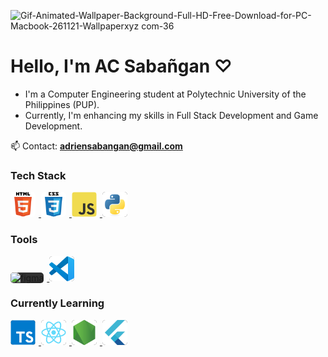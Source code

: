 ![Gif-Animated-Wallpaper-Background-Full-HD-Free-Download-for-PC-Macbook-261121-Wallpaperxyz
com-36](https://github.com/user-attachments/assets/e032affb-24eb-46a0-9dcc-c8acae10b335)

<h1>Hello, I'm AC Sabañgan ♡</h1>
<ul>
  <li>
    I'm a Computer Engineering student at Polytechnic University of the
    Philippines (PUP).
  </li>
  <li>
    Currently, I'm enhancing my skills in Full Stack Development and Game
    Development.
  </li>
</ul>

📫 Contact: **adriensabangan@gmail.com**

<h3 align="left">Tech Stack</h3>
<p align="left">
  <a href="https://www.w3.org/html/" target="_blank" rel="noreferrer">
    <img
      src="https://raw.githubusercontent.com/devicons/devicon/master/icons/html5/html5-original-wordmark.svg"
      alt="html5"
      width="40"
      height="40"
      style="background-color: #303030; border-radius: 5px; margin-right: 5px"
    />
  </a>
  <a href="https://www.w3schools.com/css/" target="_blank" rel="noreferrer">
    <img
      src="https://raw.githubusercontent.com/devicons/devicon/master/icons/css3/css3-original-wordmark.svg"
      alt="css3"
      width="40"
      height="40"
      style="background-color: #303030; border-radius: 5px; margin-right: 5px"
    />
  </a>
  <a
    href="https://developer.mozilla.org/en-US/docs/Web/JavaScript"
    target="_blank"
    rel="noreferrer"
  >
    <img
      src="https://raw.githubusercontent.com/devicons/devicon/master/icons/javascript/javascript-original.svg"
      alt="javascript"
      width="40"
      height="40"
      style="background-color: #303030; border-radius: 5px; margin-right: 5px"
    />
  </a>
  <a href="https://www.python.org/" target="_blank" rel="noreferrer">
    <img
      src="https://raw.githubusercontent.com/devicons/devicon/master/icons/python/python-original.svg"
      alt="python"
      width="40"
      height="40"
      style="background-color: #303030; border-radius: 5px; margin-right: 5px"
    />
  </a>
</p>

<h3 align="left">Tools</h3>
<p align="left">
  <a href="https://www.figma.com/" target="_blank" rel="noreferrer">
    <img
      src="https://www.vectorlogo.zone/logos/figma/figma-icon.svg"
      alt="figma"
      width="40"
      height="40"
      style="background-color: #303030; border-radius: 5px; margin-right: 5px"
    />
  </a>
  <a href="https://code.visualstudio.com/" target="_blank" rel="noreferrer">
    <img
      src="https://raw.githubusercontent.com/devicons/devicon/master/icons/vscode/vscode-original.svg"
      alt="vscode"
      width="40"
      height="40"
      style="background-color: #303030; border-radius: 5px; margin-right: 5px"
    />
  </a>
</p>

<h3 align="left">Currently Learning</h3>
<p align="left">
  <a href="https://www.typescriptlang.org/" target="_blank" rel="noreferrer">
    <img
      src="https://raw.githubusercontent.com/devicons/devicon/master/icons/typescript/typescript-original.svg"
      alt="typescript"
      width="40"
      height="40"
      style="background-color: #303030; border-radius: 5px; margin-right: 5px"
    />
  </a>
  <a href="https://reactjs.org/" target="_blank" rel="noreferrer">
    <img
      src="https://raw.githubusercontent.com/devicons/devicon/master/icons/react/react-original.svg"
      alt="react"
      width="40"
      height="40"
      style="background-color: #303030; border-radius: 5px; margin-right: 5px"
    />
  </a>
  <a href="https://nodejs.org/" target="_blank" rel="noreferrer">
    <img
      src="https://raw.githubusercontent.com/devicons/devicon/master/icons/nodejs/nodejs-original.svg"
      alt="nodejs"
      width="40"
      height="40"
      style="background-color: #303030; border-radius: 5px; margin-right: 5px"
    />
  </a>
  <a href="https://flutter.dev/" target="_blank" rel="noreferrer">
    <img
      src="https://raw.githubusercontent.com/devicons/devicon/master/icons/flutter/flutter-original.svg"
      alt="flutter"
      width="40"
      height="40"
      style="background-color: #303030; border-radius: 5px; margin-right: 5px"
    />
  </a>
</p>
